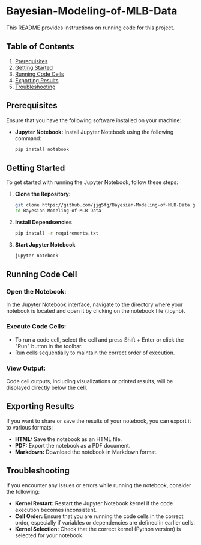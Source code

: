 # Bayesian-Modeling-of-MLB-Data

This README provides instructions on running code for this project.

## Table of Contents
1. [Prerequisites](#prerequisites)
2. [Getting Started](#getting-started)
3. [Running Code Cells](#running-code-cells)
4. [Exporting Results](#exporting-results)
5. [Troubleshooting](#troubleshooting)

## Prerequisites

Ensure that you have the following software installed on your machine:

- **Jupyter Notebook:** Install Jupyter Notebook using the following command:
  ```bash
  pip install notebook

## Getting Started

To get started with running the Jupyter Notebook, follow these steps:

1. **Clone the Repository:**
   ```bash
   git clone https://github.com/jjg5fg/Bayesian-Modeling-of-MLB-Data.git
   cd Bayesian-Modeling-of-MLB-Data
2. **Install Dependsencies**
    ```bash
    pip install -r requirements.txt
3. **Start Jupyter Notebook**
   ```bash
   jupyter notebook
   
## Running Code Cell

### Open the Notebook:
In the Jupyter Notebook interface, navigate to the directory where your notebook is located and open it by clicking on the notebook file (.ipynb).

### Execute Code Cells:

- To run a code cell, select the cell and press Shift + Enter or click the "Run" button in the toolbar.
- Run cells sequentially to maintain the correct order of execution.

### View Output:
Code cell outputs, including visualizations or printed results, will be displayed directly below the cell.

## Exporting Results

If you want to share or save the results of your notebook, you can export it to various formats:

- **HTML:** Save the notebook as an HTML file.
- **PDF:** Export the notebook as a PDF document.
- **Markdown:** Download the notebook in Markdown format.

## Troubleshooting

If you encounter any issues or errors while running the notebook, consider the following:

- **Kernel Restart:** Restart the Jupyter Notebook kernel if the code execution becomes inconsistent.
- **Cell Order:** Ensure that you are running the code cells in the correct order, especially if variables or dependencies are defined in earlier cells.
- **Kernel Selection:** Check that the correct kernel (Python version) is selected for your notebook.

